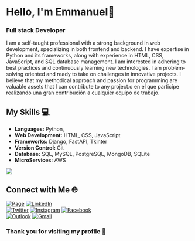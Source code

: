 # Hello, I'm Emmanuel👋

### Full stack Developer 

I am a self-taught professional with a strong background in web development, specializing in both frontend and backend. I have expertise in Python and its frameworks, along with experience in HTML, CSS, JavaScript, and SQL database management. I am interested in adhering to best practices and continuously learning new technologies. I am problem-solving oriented and ready to take on challenges in innovative projects. I believe that my methodical approach and passion for programming are valuable assets that I can contribute to any project.o en el que participe realizando una gran contribución a cualquier equipo de trabajo.

## My Skills 💻

- **Languages:** Python, 
- **Web Development:** HTML, CSS, JavaScript
- **Frameworks:** Django, FastAPI, Tkinter
- **Version Control:** Git
- **Database:** SQL, MySQL, PostgreSQL, MongoDB, SQLite
- **MicroServices:** AWS
  
<img src="https://github-readme-stats.vercel.app/api/top-langs/?username=Emmaalbelo" />

## Connect with Me 🌐
[![Page](https://img.shields.io/badge/Page-Emmanuel_Albelo-fffacd?style=for-the-badge&logo=github&logoColor=white&labelColor=101010)](https://github.com/Emmaalbelo)
[![LinkedIn](https://img.shields.io/badge/LinkedIn-Emmanuel_Albelo-cdffeb?style=for-the-badge&logo=linkedin&logoColor=white&labelColor=101010)](https://www.linkedin.com/in/ealbelo)
</br>
[![Twitter](https://img.shields.io/badge/Twitter-@Emmanuel_Albelo-1DA1F2?style=for-the-badge&logo=twitter&logoColor=white&labelColor=101010)](https://twitter.com/EmmanuelAlbelo)
[![Instagram](https://img.shields.io/badge/Instagram-@emmanuel_a_-EC5252?style=for-the-badge&logo=instagram&logoColor=white&labelColor=101010)](https://www.instagram.com/emmanuel_a_)
[![Facebook](https://img.shields.io/badge/Facebook-@Emmanuel_Albelo-1877F2?style=for-the-badge&logo=facebook&logoColor=white&labelColor=101010)](https://www.facebook.com/emmaalbelo)
</br>
[![Outlook](https://img.shields.io/badge/emmaalbelo@hotmail.com-orange?style=for-the-badge&logo=Microsoft+Outlook&logoColor=white&labelColor=101010)](mailto:emmaalbelo@gmail.com)
[![Gmail](https://img.shields.io/badge/emmaalbelo@gmail.com-D14836?style=for-the-badge&logo=gmail&logoColor=white&labelColor=101010)](mailto:emmaalbelo@gmail.com)

### Thank you for visiting my profile 🌟

